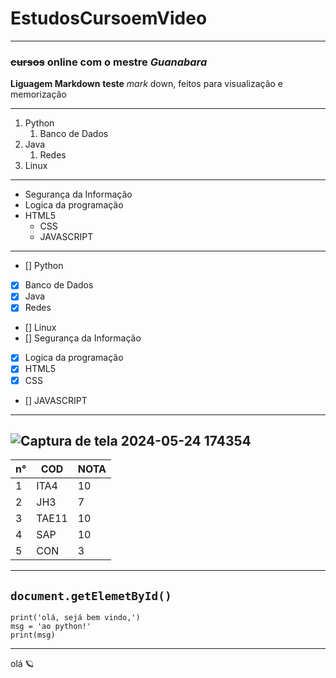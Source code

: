 # EstudosCursoemVideo
---
###  ~~cursos~~  online com o mestre __*Guanabara*__
 **Liguagem Markdown**
 __teste__ *mark* down, feitos para visualização
 e memorização
 ***
 1. Python
    1. Banco de Dados
 1. Java
       1. Redes
 1. Linux
***
* Segurança da Informação
* Logica da programação
* HTML5
  * CSS
  * JAVASCRIPT
 ---
- [] Python
- [X] Banco de Dados
- [X] Java
- [X]  Redes
- []  Linux
- [] Segurança da Informação
- [X] Logica da programação
- [X] HTML5
- [X] CSS
- [] JAVASCRIPT
---
![Captura de tela 2024-05-24 174354](https://github.com/AndersDumon/EstudosCursoemVideo/assets/170991048/76d8512d-d658-4685-ad48-f65a80b5857d)
---
n°|COD|NOTA
---|---|---
1 |ITA4 | 10
2 | JH3 | 7
3 | TAE11 | 10
4 | SAP | 10
5 | CON | 3
---
`document.getElemetById()`
---
```
print('olá, sejá bem vindo,')
msg = 'ao python!'
print(msg)
```
***
olá 🪐
